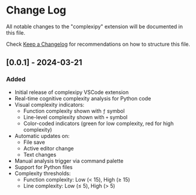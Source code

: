 # Change Log

All notable changes to the "complexipy" extension will be documented in this file.

Check [Keep a Changelog](http://keepachangelog.com/) for recommendations on how to structure this file.

## [0.0.1] - 2024-03-21

### Added
- Initial release of complexipy VSCode extension
- Real-time cognitive complexity analysis for Python code
- Visual complexity indicators:
  - Function complexity shown with `ƒ` symbol
  - Line-level complexity shown with `+` symbol
  - Color-coded indicators (green for low complexity, red for high complexity)
- Automatic updates on:
  - File save
  - Active editor change
  - Text changes
- Manual analysis trigger via command palette
- Support for Python files
- Complexity thresholds:
  - Function complexity: Low (< 15), High (≥ 15)
  - Line complexity: Low (≤ 5), High (> 5)